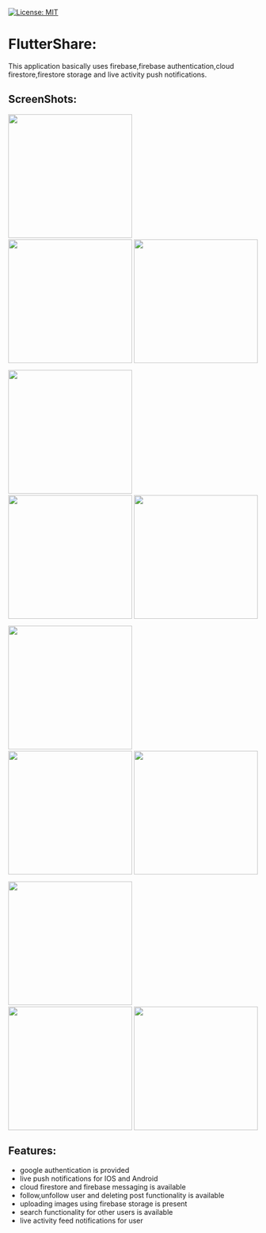 [![License: MIT](https://img.shields.io/badge/License-MIT-yellow.svg)](https://opensource.org/licenses/MIT)

# FlutterShare:

This application basically uses firebase,firebase authentication,cloud firestore,firestore storage and live activity push notifications.

## ScreenShots:

<img src="Screenshots/5.jpg" width="250"> &nbsp;&nbsp;&nbsp;&nbsp; <img src="Screenshots/1.jpg" width="250" style="float:right"> &nbsp;&nbsp;&nbsp;&nbsp; &nbsp;&nbsp;&nbsp;&nbsp; <img src="Screenshots/6.jpg" width="250">

<img src="Screenshots/7.jpg" width="250"> &nbsp;&nbsp;&nbsp;&nbsp; <img src="Screenshots/4.jpg" width="250" style="float:right"> &nbsp;&nbsp;&nbsp;&nbsp; &nbsp;&nbsp;&nbsp;&nbsp; <img src="Screenshots/3.jpg" width="250">

<img src="Screenshots/14.jpg" width="250"> &nbsp;&nbsp;&nbsp;&nbsp; <img src="Screenshots/11.jpg" width="250" style="float:right"> &nbsp;&nbsp;&nbsp;&nbsp; &nbsp;&nbsp;&nbsp;&nbsp; <img src="Screenshots/10.jpg" width="250">

<img src="Screenshots/9.jpg" width="250"> &nbsp;&nbsp;&nbsp;&nbsp; <img src="Screenshots/8.jpg" width="250" style="float:right"> &nbsp;&nbsp;&nbsp;&nbsp; &nbsp;&nbsp;&nbsp;&nbsp; <img src="Screenshots/13.jpg" width="250">

## Features:

- google authentication is provided
- live push notifications for IOS and Android
- cloud firestore and firebase messaging is available
- follow,unfollow user and deleting post functionality is available
- uploading images using firebase storage is present
- search functionality for other users is available
- live activity feed notifications for user 





